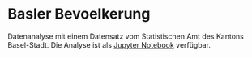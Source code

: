 # Basler Bevoelkerung 

Datenanalyse mit einem Datensatz vom Statistischen Amt des Kantons Basel-Stadt. Die Analyse ist als [Jupyter Notebook](BaslerBevoelkerung.ipynb) verfügbar.

